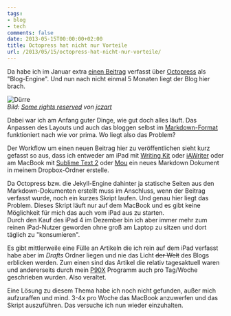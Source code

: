 ```yaml
---
tags:
- blog
- tech
comments: false
date: 2013-05-15T00:00:00+02:00
title: Octopress hat nicht nur Vorteile
url: /2013/05/15/octopress-hat-nicht-nur-vorteile/
---
```


Da habe ich im Januar extra [einen Beitrag](http://blog.renem.net/2013/01/21/alles-neu-schon-wieder/) verfasst über [Octopress](http://octopress.org) als "Blog-Engine". Und nun nach nicht einmal 5 Monaten liegt der Blog hier brach.

![Dürre](http://cl.ly/image/0b263H2y3V3v/3413275962_7a9d2be63f.jpg)  
_Bild: [Some rights reserved](http://creativecommons.org/licenses/by-sa/2.0/deed.en) von [jczart](http://www.flickr.com/photos/fatguyinalittlecoat/)_

Dabei war ich am Anfang guter Dinge, wie gut doch alles läuft. Das Anpassen des Layouts und auch das bloggen selbst im [Markdown-Format](http://daringfireball.net/projects/markdown/ "Daring Fireball: Markdown") funktioniert nach wie vor prima. Wo liegt also das Problem?

Der Workflow um einen neuen Beitrag hier zu veröffentlichen sieht kurz gefasst so aus, dass ich entweder am iPad mit [Writing Kit][WritingKit] oder [iAWriter][0630-001] oder am MacBook mit [Sublime Text 2][0630-002] oder [Mou][mouapp] ein neues Markdown Dokument in meinem Dropbox-Ordner erstelle.  

Da Octopress bzw. die Jekyll-Engine dahinter ja statische Seiten aus den Markdown-Dokumenten erstellt muss im Anschluss, wenn der Beitrag verfasst wurde, noch ein kurzes Skript laufen. Und genau hier liegt das Problem. Dieses Skript läuft nur auf dem MacBook und es gibt keine Möglichkeit für mich das auch vom iPad aus zu starten.  
Durch den Kauf des iPad 4 im Dezember bin ich aber immer mehr zum reinen iPad-Nutzer geworden ohne groß am Laptop zu sitzen und dort täglich zu "konsumieren".

Es gibt mittlerweile eine Fülle an Artikeln die ich rein auf dem iPad verfasst habe aber im *Drafts* Ordner liegen und nie das Licht ~~der Welt~~ des Blogs erblicken werden. Zum einen sind das Artikel die relativ tagesaktuell waren und andererseits durch mein [P90X](http://blog.renem.net/categories/p90x/) Programm auch pro Tag/Woche geschrieben wurden. Also veraltet.

Eine Lösung zu diesem Thema habe ich noch nicht gefunden, außer mich aufzuraffen und mind. 3-4x pro Woche das MacBook anzuwerfen und das Skript auszuführen. Das versuche ich nun wieder einzuhalten.

[WritingKit]: http://clkde.Tradedoubler.com/click?p=23761&a=2217627&url=https://itunes.apple.com/us/app/writing-kit-research-write/id426208994?partnerId=2003 "Writing Kit - Research & Write Markdown/Fountain Documents"
[mouapp]: http://mouapp.com/ "Mou - Markdown editor for web developers, on Mac OS X"
[0630-001]: http://clkde.Tradedoubler.com/click?p=23761&a=2217627&url=https://itunes.apple.com/us/app/ia-writer/id392502056?partnerId=2003 "iA Writer"
[0630-002]: http://www.sublimetext.com/2 "Sublime Text - Download"
